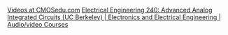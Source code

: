 [Videos at CMOSedu.com](https://cmosedu.com/videos/videos.htm)
[Electrical Engineering 240: Advanced Analog Integrated Circuits (UC Berkeley) | Electronics and Electrical Engineering | Audio/video Courses](http://www.infocobuild.com/education/audio-video-courses/electronics/ee240-berkeley.html)